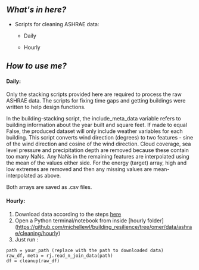 

## _What's in here?_

- Scripts for cleaning ASHRAE data:

  - Daily
  
  - Hourly




## _How to use me?_

#### Daily: 
Only the stacking scripts provided here are required to process the raw ASHRAE data. The scripts for fixing time gaps and getting buildings were written to help design functions.

In the building-stacking script, the include_meta_data variable refers to building information about the year built and square feet. If made to equal False, the produced dataset will only include weather variables for each building.
This script converts wind direction (degrees) to two features - sine of the wind direction and cosine of the wind direction. Cloud coverage, sea level pressure and precipitation depth are removed because these contain too many NaNs. Any NaNs in the remaining features are interpolated using the mean of the values either side.
For the energy (target) array, high and low extremes are removed and then any missing values are mean-interpolated as above.

Both arrays are saved as .csv files.


#### Hourly:
1. Download data according to the steps [here](https://github.com/michellewl/building_resilience/tree/omer/data)
2. Open a Python terminal/notebook from inside [hourly folder] (https://github.com/michellewl/building_resilience/tree/omer/data/ashrae/cleaning/hourly)
3. Just run : 
```
path = your_path (replace with the path to downloaded data)
raw_df, meta = rj.read_n_join_data(path)
df = cleanup(raw_df)
```

